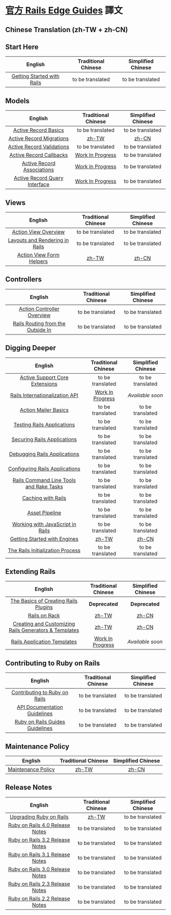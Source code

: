 # [官方 Rails Edge Guides][edge] 譯文

## Chinese Translation (zh-TW + zh-CN)

## Start Here

| English| Traditional Chinese| Simplified Chinese|
|:--:|:--:|:--:|
|[Getting Started with Rails](/guides/edge/getting_started.md)|to be translated|to be translated|

## Models

| English| Traditional Chinese| Simplified Chinese|
|:--:|:--:|:--:|
|[Active Record Basics](/guides/edge/active_record_basics.md)|to be translated|to be translated|
|[Active Record Migrations](/guides/edge/migrations.md)|[zh-TW](/guides/edge-translation/migrations-zh_TW.md)|[zh-CN](/guides/edge-translation/migrations-zh_CN.md)|
|[Active Record Validations](/guides/edge/active_record_validations.md)|to be translated|to be translated|
|[Active Record Callbacks](/guides/edge/active_record_callbacks.md)|[Work In Progress](/guides/edge-translation/active-record-callbacks-zh_TW.md)|to be translated|
|[Active Record Associations](/guides/edge/association_basics.md)|[Work In Progress](/guides/edge-translation/association-basics-zh_TW.md)|to be translated|
|[Active Record Query Interface](/guides/edge/active_record_querying.md)|[Work In Progress](/guides/edge-translation/active-record-querying-zh_TW.md)|to be translated|

## Views

| English| Traditional Chinese| Simplified Chinese|
|:--:|:--:|:--:|
|[Action View Overview](/guides/edge/action_view_overview.md)|to be translated|to be translated|
|[Layouts and Rendering in Rails](/guides/edge/layouts_and_rendering.md)|to be translated|to be translated|
|[Action View Form Helpers](/guides/edge/form_helpers.md)|[zh-TW](/guides/edge-translation/form-helpers-zh_TW.md)|[zh-CN](/guides/edge-translation/form-helpers-zh_CN.md)|

## Controllers

| English| Traditional Chinese| Simplified Chinese|
|:--:|:--:|:--:|
|[Action Controller Overview](/guides/edge/action_controller_overview.md)|to be translated|to be translated|
|[Rails Routing from the Outside In](/guides/edge/routing.md)|to be translated|to be translated|

## Digging Deeper

| English| Traditional Chinese| Simplified Chinese|
|:--:|:--:|:--:|
|[Active Support Core Extensions](/guides/edge/active_support_core_extensions.md)|to be translated|to be translated|
|[Rails Internationalization API](/guides/edge/i18n.md)|[Work In Progress](/guides/edge-translation/i18n-zh_TW.md)|_Available soon_|
|[Action Mailer Basics](/guides/edge/action_mailer_basics.md)|to be translated|to be translated|
|[Testing Rails Applications](/guides/edge/testing.md)|to be translated|to be translated|
|[Securing Rails Applications](/guides/edge/security.md)|to be translated|to be translated|
|[Debugging Rails Applications](/guides/edge/debugging_rails_applications.md)|to be translated|to be translated|
|[Configuring Rails Applications](/guides/edge/configuring.md)|to be translated|to be translated|
|[Rails Command Line Tools and Rake Tasks](/guides/edge/command_line.md)|to be translated|to be translated|
|[Caching with Rails](/guides/edge/caching_with_rails.md)|to be translated|to be translated|
|[Asset Pipeline](/guides/edge/asset_pipeline.md)|to be translated|to be translated|
|[Working with JavaScript in Rails](/guides/edge/working_with_javascript_in_rails.md)|to be translated|to be translated|
|[Getting Started with Engines](/guides/edge/engines.md)|[zh-TW](/guides/edge-translation/engines-zh_TW.md)|[zh-CN](/guides/edge-translation/engines-zh_CN.md)|
|[The Rails Initialization Process](/guides/edge/initialization.md)|to be translated|to be translated|

## Extending Rails

| English| Traditional Chinese| Simplified Chinese|
|:--:|:--:|:--:|
|[The Basics of Creating Rails Plugins](/guides/edge/plugins.md)|__Deprecated__|__Deprecated__|
|[Rails on Rack](/guides/edge/rails_on_rack.md)|[zh-TW](/guides/edge-translation/rails-on-rack-zh_TW.md)|[zh-CN](/guides/edge-translation/rails-on-rack-zh_CN.md)|
|[Creating and Customizing Rails Generators & Templates](/guides/edge/generators.md)|[zh-TW](/guides/edge-translation/generators-zh_TW.md)|[zh-CN](/guides/edge-translation/generators-zh_CN.md)|
|[Rails Application Templates](/guides/edge/rails-application-templates.md)|[Work In Progress](/guides/edge-translation/rails-application-templates-zh_TW.md)|_Available soon_|

## Contributing to Ruby on Rails

| English| Traditional Chinese| Simplified Chinese|
|:--:|:--:|:--:|
|[Contributing to Ruby on Rails](/guides/edge/contributing_to_ruby_on_rails.md)|to be translated|to be translated|
|[API Documentation Guidelines](/guides/edge/api_documentation_guidelines.md)|to be translated|to be translated|
|[Ruby on Rails Guides Guidelines](/guides/edge/ruby_on_rails_guides_guidelines.md)|to be translated|to be translated|

## Maintenance Policy

| English| Traditional Chinese| Simplified Chinese|
|:--:|:--:|:--:|
|[Maintenance Policy](/guides/edge/maintenance_policy.md)|[zh-TW](/guides/edge-translation/maintenance-policy-zh_TW.md)|[zh-CN](/guides/edge-translation/maintenance-policy-zh_CN.md)|

## Release Notes

| English| Traditional Chinese| Simplified Chinese|
|:--:|:--:|:--:|
|[Upgrading Ruby on Rails](/guides/edge/upgrading_ruby_on_rails.md)|[zh-TW](/guides/edge/upgrading-ruby-on-rails-zh_TW.md)|to be translated|
|[Ruby on Rails 4.0 Release Notes](/guides/edge/4_0_release_notes.md)|to be translated|to be translated|
|[Ruby on Rails 3.2 Release Notes](/guides/edge/3_2_release_notes.md)|to be translated|to be translated|
|[Ruby on Rails 3.1 Release Notes](/guides/edge/3_1_release_notes.md)|to be translated|to be translated|
|[Ruby on Rails 3.0 Release Notes](/guides/edge/3_0_release_notes.md)|to be translated|to be translated|
|[Ruby on Rails 2.3 Release Notes](/guides/edge/2_3_release_notes.md)|to be translated|to be translated|
|[Ruby on Rails 2.2 Release Notes](/guides/edge/2_2_release_notes.md)|to be translated|to be translated|

[edge]: http://edgeguides.rubyonrails.org